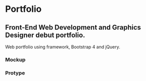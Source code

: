 # Portfolio
## Front-End Web Development and Graphics Designer debut portfolio. 

Web portfolio using framework, Bootstrap 4 and jQuery.

### Mockup

### Protype
